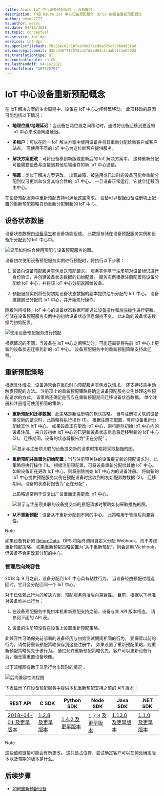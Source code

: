 ```yaml
---
title: Azure IoT 中心设备预配服务 - 设备概念
description: 介绍 Azure IoT 中心设备预配服务 (DPS) 的设备重新预配概念
author: wesmc7777
ms.author: wesmc
ms.date: 04/16/2021
ms.topic: conceptual
ms.service: iot-dps
services: iot-dps
ms.openlocfilehash: fbc83ec62c10fae00e371cd9ad95cf2860495fad
ms.sourcegitcommit: d3bcd46f71f578ca2fd8ed94c3cdabe1c1e0302d
ms.translationtype: HT
ms.contentlocale: zh-CN
ms.lasthandoff: 04/16/2021
ms.locfileid: "107575762"
---
```

# <a name="iot-hub-device-reprovisioning-concepts"></a>IoT 中心设备重新预配概念

在 IoT 解决方案的生命周期中，设备在 IoT 中心之间频繁移动。 此项移动的原因可能包括以下情况：

* **地理位置/地理延迟**：当设备在两位置之间移动时，通过将设备迁移到更近的 IoT 中心来改善网络延迟。

* **多租户**：可以在同一 IoT 解决方案中使用设备并将其重新分配给新客户或客户站点。 可使用不同的 IoT 中心为这位新客户提供服务。

* **解决方案更改**：可将设备移到新版或更新后的 IoT 解决方案中。 这种重新分配可能需要设备与连接到其他后端组件的新 IoT 中心通信。

* **隔离**：类似于解决方案更改。 出现故障、被盗用或已过时的设备可能会重新分配到仅可更新和恢复其符合性的 IoT 中心。 一旦设备正常运行，它就会迁移回主中心。

在设备预配服务中重新预配支持可满足这些需求。 设备可以根据设备注册项上配置的重新预配策略自动重新分配到新的 IoT 中心。

## <a name="device-state-data"></a>设备状态数据

设备状态数据由[设备孪生](../iot-hub/iot-hub-devguide-device-twins.md)和设备功能组成。 此数据存储在设备预配服务实例和设备所分配到的 IoT 中心中。

![显示如何结合使用预配与设备预配服务的图。](./media/concepts-device-reprovisioning/dps-provisioning.png)

设备初次使用设备预配服务实例进行预配时，将执行以下步骤：

1. 设备向设备预配服务实例发送预配请求。 服务实例基于注册项对设备标识进行身份验证，并创建设备状态数据的初始配置。 服务实例根据注册配置将设备分配给 IoT 中心，并将该 IoT 中心分配返回给设备。

2. 预配服务实例将任何初始设备状态数据的副本提供给所分配的 IoT 中心。 设备连接到已分配的 IoT 中心，并开始进行操作。

随着时间推移，IoT 中心的设备状态数据可能通过[设备操作](../iot-hub/iot-hub-devguide-device-twins.md#device-operations)和[后端操作](../iot-hub/iot-hub-devguide-device-twins.md#back-end-operations)进行更新。 存储在设备预配服务实例中的初始设备状态信息保持不变。 此未动的设备状态数据为初始配置。

![使用设备预配服务进行预配](./media/concepts-device-reprovisioning/dps-provisioning-2.png)

根据情况的不同，当设备在 IoT 中心之间移动时，可能还需要将先前 IoT 中心上更新的设备状态迁移到新的 IoT 中心。 设备预配服务中的重新预配策略支持此迁移。

## <a name="reprovisioning-policies"></a>重新预配策略

根据具体情况，设备通常会在重启时向预配服务实例发送请求。 还支持按需手动触发预配的方法。 注册项上的重新预配策略将确定设备预配服务实例处理这些预配请求的方式。 该策略还确定是否应在重新预配期间迁移设备状态数据。 单个注册和注册组可使用相同的策略：

* **重新预配和迁移数据**：此策略是新注册项的默认策略。 当与注册项关联的设备提交新的请求时，此策略将执行操作 (1)。 根据注册项配置，可将设备重新分配给其他 IoT 中心。 如果设备正在更改 IoT 中心，则将删除初始 IoT 中心内的设备注册。 来自该初始 IoT 中心的已更新设备状态信息将迁移到新的 IoT 中心 (2)。 迁移期间，设备的状态将报告为“正在分配”  。

    ![显示与注册项关联的设备提交新的请求时策略将采取措施的图。](./media/concepts-device-reprovisioning/dps-reprovisioning-migrate.png)

* **重新预配并重置为初始配置**：当与注册项关联的设备提交新的预配请求时，此策略将执行操作 (1)。 根据注册项配置，可将设备重新分配给其他 IoT 中心。 如果设备正在更改 IoT 中心，则将删除初始 IoT 中心内的设备注册。 将向新的 IoT 中心提供预配服务实例在预配设备时接收到的初始配置数数据 (2)。 迁移期间，设备的状态将报告为“正在分配”  。

    此策略通常用于恢复出厂设置而无需更改 IoT 中心。

    ![显示与注册项关联的设备提交新的预配请求时策略如何采取措施的图。](./media/concepts-device-reprovisioning/dps-reprovisioning-reset.png)

* **从不重新预配**：设备从不重新分配到不同的中心。 此策略用于管理后向兼容性。

> [!NOTE]
> 如果设备有新的 [ReturnData](how-to-send-additional-data.md)，DPS 将始终调用自定义分配 Webhook，而不考虑重新预配策略。 如果重新预配策略设置为“从不重新预配”，则会调用 Webhook，但设备不会更改其分配的中心。

### <a name="managing-backwards-compatibility"></a>管理后向兼容性

2018 年 9 月之前，设备分配到 IoT 中心具有粘性行为。 当设备经由预配过程返回时，它只会分配回同一个 IoT 中心。

对于已依赖此行为的解决方案，预配服务包括后向兼容性。 目前，根据以下标准对设备维护此行为：

1. 在设备预配服务中提供本机重新预配支持之前，设备与某 API 版本相连。 请参阅下面的 API 表。

2. 设备的注册项没有在设备上设置重新预配策略。

此兼容性可确保先前部署的设备经历与初始测试期间相同的行为。 要保留以前的行为，请勿将重新预配策略保存到这些注册中。 如果设置了重新预配策略，则重新预配策略优先于该行为。 通过允许重新预配策略优先，客户可以更新设备行为，而无需重置设备映像。

以下流程图有助于显示行为出现时的情况：

![后向兼容性流程图](./media/concepts-device-reprovisioning/reprovisioning-compatibility-flow.png)

下表显示了在设备预配服务中提供本机重新预配支持之前的 API 版本：

| REST API | C SDK | Python SDK |  Node SDK | Java SDK | .NET SDK |
| -------- | ----- | ---------- | --------- | -------- | -------- |
| [2018-04-01 及更早版本](/rest/api/iot-dps/createorupdateindividualenrollment/createorupdateindividualenrollment#uri-parameters) | [1.2.8 及更早版本](https://github.com/Azure/azure-iot-sdk-c/blob/master/version.txt) | [1.4.2 及更早版本](https://github.com/Azure/azure-iot-sdk-python/blob/0a549f21f7f4fc24bc036c1d2d5614e9544a9667/device/iothub_client_python/src/iothub_client_python.cpp#L53) | [1.7.3 及更早版本](https://github.com/Azure/azure-iot-sdk-node/blob/074c1ac135aebb520d401b942acfad2d58fdc07f/common/core/package.json#L3) | [1.13.0 及更早版本](https://github.com/Azure/azure-iot-sdk-java/blob/794c128000358b8ed1c4cecfbf21734dd6824de9/device/iot-device-client/pom.xml#L7) | [1.1.0 及更早版本](https://github.com/Azure/azure-iot-sdk-csharp/blob/9f7269f4f61cff3536708cf3dc412a7316ed6236/provisioning/device/src/Microsoft.Azure.Devices.Provisioning.Client.csproj#L20)

> [!NOTE]
> 这些值和链接可能会有所更改。 这只是占位符，尝试确定客户可以在何处确定版本以及预期的版本是什么。

## <a name="next-steps"></a>后续步骤

* [如何重新预配设备](how-to-reprovision.md)
